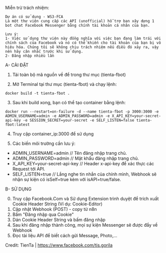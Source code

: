 Miễn trừ trách nhiệm:
```text
Dự án có sử dụng - WS3-FCA
Là một thư viện cung cấp các API (unofficial) hỗ trợ bạn xây dựng 1 bot chat Facebook Messenger bằng chính tài khoản cá nhân của bạn.

Lưu ý:
1- Việc sử dụng thư viện này đồng nghĩa với việc bạn đang làm trái với chính sách của Facebook và nó có thể khiến cho tài khoản của bạn bị vô hiệu hóa. Chúng tôi sẽ không chịu trách nhiệm nếu điều đó xảy ra, vậy nên hãy cân nhắc trước khi sử dụng.
2- Đăng nhập nhiều lần
```

A- CÀI ĐẶT

1. Tải toàn bộ mã nguồn về để trong thư mục (tienta-fbot)

2. Mở Terminal tại thư mục (tienta-fbot) và chạy lệnh:
```CLI
docker build -t tienta-fbot .
```

3. Sau khi build xong, bạn có thể tạo container bằng lệnh:
```CLI
docker run --restart=on-failure -d --name tienta-fbot -p 3000:3000 -e ADMIN_USERNAME=admin -e ADMIN_PASSWORD=admin -e X_API_KEY=your-secret-api-key -e SESSION_SECRET=your-secret -e SELF_LISTEN=false tienta-fbot:latest
```

4. Truy cập container_ip:3000 để sử dụng

5. Các biến môi trường cần lưu ý:
  - ADMIN_USERNAME=admin // Tên đăng nhập trang chủ.
  - ADMIN_PASSWORD=admin // Mật khẩu đăng nhập trang chủ.
  - X_API_KEY=your-secret-api-key // Header x-api-key để xác thực các Request tới API.
  - SELF_LISTEN=true // Lắng nghe tin nhắn của chính mình, Webhook sẽ nhận sự kiện có isSelf=true kèm với isAPI=true/false.

B- SỬ DỤNG

0. Truy cập Facebook.Com và Sử dụng Extension trình duyệt để trích xuất Cookie Header String (Ví dụ: Cookie-Editor)
1. Cập nhật Webhook (POST) - copy từ n8n
2. Bấm "Đăng nhập qua Cookie"
3. Dán Cookie Header String và bấm đăng nhập
4. Sau khi đăng nhập thành công, mọi sự kiện Messenger sẽ được đẩy về Webhook
5. Đọc tài liệu API để biết cách gửi Message, Photo,...

Credit: TienTa | https://www.facebook.com/tis.gorila
